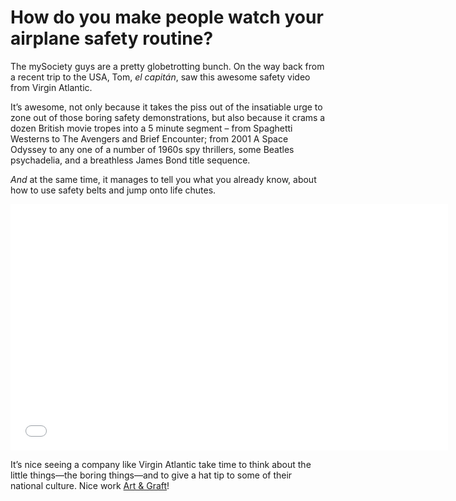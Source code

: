 # How do you make people watch your airplane safety routine?

The mySociety guys are a pretty globetrotting bunch. On the way back from a recent trip to the USA, Tom, *el capitán*, saw this awesome safety video from Virgin Atlantic.

It’s awesome, not only because it takes the piss out of the insatiable urge to zone out of those boring safety demonstrations, but also because it crams a dozen British movie tropes into a 5 minute segment – from Spaghetti Westerns to The Avengers and Brief Encounter; from 2001 A Space Odyssey to any one of a number of 1960s spy thrillers, some Beatles psychadelia, and a breathless James Bond title sequence.

*And* at the same time, it manages to tell you what you already know, about how to use safety belts and jump onto life chutes.

<iframe src="//player.vimeo.com/video/87095482?portrait=0" width="700" height="394" frameborder="0" webkitallowfullscreen mozallowfullscreen allowfullscreen></iframe>

It’s nice seeing a company like Virgin Atlantic take time to think about the little things—the boring things—and to give a hat tip to some of their national culture. Nice work [Art & Graft](http://artandgraft.com)!

<link href="/post/susan-kare">
<link href="/post/beauty-and-utility">
<meta name="description" content="Virgin Atlantic takes us on a 5-minute tour of British movie history, from Spaghetti Westerns to The Avengers, Bond to A Space Odyssey.">
